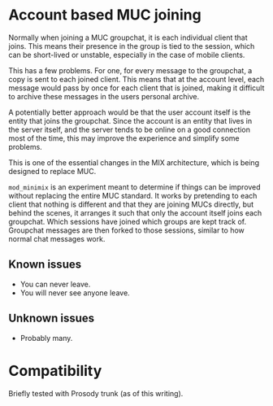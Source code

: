 Account based MUC joining
=========================

Normally when joining a MUC groupchat, it is each individual client that
joins. This means their presence in the group is tied to the session,
which can be short-lived or unstable, especially in the case of mobile
clients.

This has a few problems. For one, for every message to the groupchat, a
copy is sent to each joined client. This means that at the account
level, each message would pass by once for each client that is joined,
making it difficult to archive these messages in the users personal
archive.

A potentially better approach would be that the user account itself is
the entity that joins the groupchat. Since the account is an entity that
lives in the server itself, and the server tends to be online on a good
connection most of the time, this may improve the experience and
simplify some problems.

This is one of the essential changes in the MIX architecture, which is
being designed to replace MUC.

`mod_minimix` is an experiment meant to determine if things can be
improved without replacing the entire MUC standard. It works by
pretending to each client that nothing is different and that they are
joining MUCs directly, but behind the scenes, it arranges it such that
only the account itself joins each groupchat. Which sessions have joined
which groups are kept track of. Groupchat messages are then forked to
those sessions, similar to how normal chat messages work.

Known issues
------------

-   You can never leave.
-   You will never see anyone leave.

Unknown issues
--------------

-   Probably many.

Compatibility
=============

Briefly tested with Prosody trunk (as of this writing).

